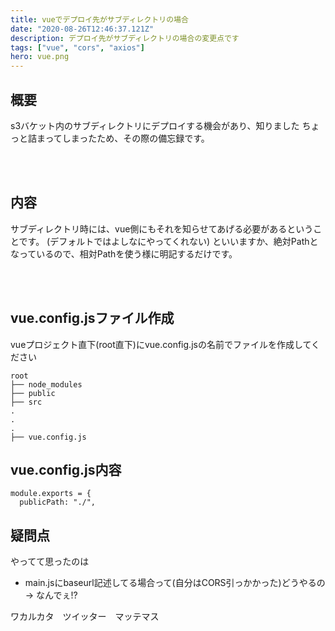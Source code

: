 ```yaml
---
title: vueでデプロイ先がサブディレクトリの場合
date: "2020-08-26T12:46:37.121Z"
description: デプロイ先がサブディレクトリの場合の変更点です
tags: ["vue", "cors", "axios"]
hero: vue.png
---
```


## 概要

s3バケット内のサブディレクトリにデプロイする機会があり、知りました
ちょっと詰まってしまったため、その際の備忘録です。

<br>
<br>

## 内容

サブディレクトリ時には、vue側にもそれを知らせてあげる必要があるということです。
(デフォルトではよしなにやってくれない)
といいますか、絶対Pathとなっているので、相対Pathを使う様に明記するだけです。

<br>
<br>

## vue.config.jsファイル作成

vueプロジェクト直下(root直下)にvue.config.jsの名前でファイルを作成してください

```
root
├── node_modules
├── public
├── src
.
.
.
├── vue.config.js
```

## vue.config.js内容
```
module.exports = {
  publicPath: "./",
```

## 疑問点
やってて思ったのは
+ main.jsにbaseurl記述してる場合って(自分はCORS引っかかった)どうやるの -> なんでぇ!?

ワカルカタ　ツイッター　マッテマス